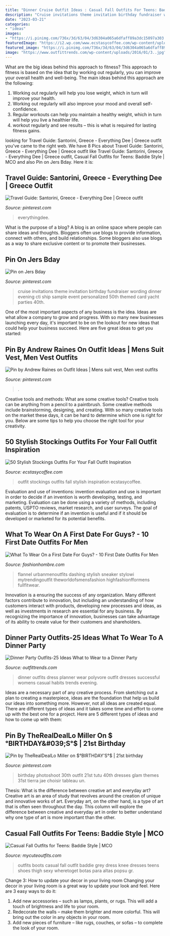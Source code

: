 ```yaml
---
title: "Dinner Cruise Outfit Ideas : Casual Fall Outfits For Teens: Baddie Style"
description: "Cruise invitations theme invitation birthday fundraiser wording dinner evening cti ship sample event personalized 50th themed card yacht parties 40th"
date: "2023-03-21"
categories:
- "ideas"
images:
- "https://i.pinimg.com/736x/3d/63/04/3d6304a065a6dfaff89a3dc15097a303.jpg"
featuredImage: "https://i2.wp.com/www.ecstasycoffee.com/wp-content/uploads/2016/10/Stockings-Outfit-21.jpg"
featured_image: "https://i.pinimg.com/736x/3d/63/04/3d6304a065a6dfaff89a3dc15097a303.jpg"
image: "https://www.outfittrends.com/wp-content/uploads/2016/01/3..jpg"
---
```



What are the big ideas behind this approach to fitness?
This approach to fitness is based on the idea that by working out regularly, you can improve your overall health and well-being. The main ideas behind this approach are the following: 
1) Working out regularly will help you lose weight, which in turn will improve your health. 
2) Working out regularly will also improve your mood and overall self-confidence. 
3) Regular workouts can help you maintain a healthy weight, which in turn will help you live a healthier life. 
4) workout regularly and see results – this is what is required for lasting fitness gains.

	

		
looking for Travel Guide: Santorini, Greece - Everything Dee | Greece outfit you've came to the right web. We have 8 Pics about Travel Guide: Santorini, Greece - Everything Dee | Greece outfit like Travel Guide: Santorini, Greece - Everything Dee | Greece outfit, Casual Fall Outfits for Teens: Baddie Style | MCO and also Pin on Jers Bday. Here it is:
		
    
## Travel Guide: Santorini, Greece - Everything Dee | Greece Outfit

<img loading=lazy src="https://i.pinimg.com/736x/83/86/7a/83867a5c519bb195144a353deb7cee3d.jpg" onerror="this.onerror=null;this.src='https://tse4.mm.bing.net/th?id=OIP.QMDwkbC-Cb8sKePxBjVFAQHaJ3&amp;pid=15.1';" alt="Travel Guide: Santorini, Greece - Everything Dee | Greece outfit">

_Source: pinterest.com_

>everythingdee. 

	

What is the purpose of a blog?
A blog is an online space where people can share ideas and thoughts. Bloggers often use blogs to provide information, connect with others, and build relationships. Some bloggers also use blogs as a way to share exclusive content or to promote their businesses.

    
## Pin On Jers Bday

<img loading=lazy src="https://i.pinimg.com/736x/75/cb/e8/75cbe8e4c1155fe4342f1093560ee10a--fundraiser-event-cruise-party.jpg" onerror="this.onerror=null;this.src='https://tse2.mm.bing.net/th?id=OIP.vy5u_P1WkSsrOgl0sLcooQHaKX&amp;pid=15.1';" alt="Pin on Jers Bday">

_Source: pinterest.com_

>cruise invitations theme invitation birthday fundraiser wording dinner evening cti ship sample event personalized 50th themed card yacht parties 40th. 

	

One of the most important aspects of any business is the idea. Ideas are what allow a company to grow and progress. With so many new businesses launching every day, it's important to be on the lookout for new ideas that could help your business succeed. Here are five great ideas to get you started: 

    
## Pin By Andrew Raines On Outfit Ideas | Mens Suit Vest, Men Vest Outfits

<img loading=lazy src="https://i.pinimg.com/736x/fd/ab/6f/fdab6fd237f864f2e7f0a7ef3f24b58d.jpg" onerror="this.onerror=null;this.src='https://tse4.mm.bing.net/th?id=OIP.2HwQOPUy3LAhOiPu2gR0oAHaLH&amp;pid=15.1';" alt="Pin by Andrew Raines on Outfit Ideas | Mens suit vest, Men vest outfits">

_Source: pinterest.com_

>. 

	

Creative tools and methods: What are some creative tools?
Creative tools can be anything from a pencil to a paintbrush. Some creative methods include brainstorming, designing, and creating. With so many creative tools on the market these days, it can be hard to determine which one is right for you. Below are some tips to help you choose the right tool for your creativity.

    
## 50 Stylish Stockings Outfits For Your Fall Outfit Inspiration

<img loading=lazy src="https://i2.wp.com/www.ecstasycoffee.com/wp-content/uploads/2016/10/Stockings-Outfit-21.jpg" onerror="this.onerror=null;this.src='https://tse1.mm.bing.net/th?id=OIP.ku1nW6sqps5hSzpAKtCwJAHaLH&amp;pid=15.1';" alt="50 Stylish Stockings Outfits For Your Fall Outfit Inspiration">

_Source: ecstasycoffee.com_

>outfit stockings outfits fall stylish inspiration ecstasycoffee. 

	

Evaluation and use of inventions:
invention evaluation and use is important in order to decide if an invention is worth developing, testing, and marketing. Evaluation can be done using a variety of methods, including patents, USPTO reviews, market research, and user surveys. The goal of evaluation is to determine if an invention is useful and if it should be developed or marketed for its potential benefits.

    
## What To Wear On A First Date For Guys? - 10 First Date Outfits For Men

<img loading=lazy src="https://www.fashionhombre.com/wp-content/uploads/2020/09/Dashing-First-Date-Outfits-For-Men-17.jpg" onerror="this.onerror=null;this.src='https://tse1.mm.bing.net/th?id=OIP.MAHhGJg8h30tzu00OVIVJQHaJQ&amp;pid=15.1';" alt="What To Wear On a First Date For Guys? - 10 First Date Outfits For Men">

_Source: fashionhombre.com_

>flannel urbanmenoutfits dashing stylish sneaker stylowi mytrendingoutfit theworldofsmensfashion highfashionfformens fullfitwear. 

	

Innovation is a ensuring the success of any organization. Many different factors contribute to innovation, but including an understanding of how customers interact with products, developing new processes and ideas, as well as investments in research are essential for any business. By recognizing the importance of innovation, businesses can take advantage of its ability to create value for their customers and shareholders.

    
## Dinner Party Outfits-25 Ideas What To Wear To A Dinner Party

<img loading=lazy src="https://www.outfittrends.com/wp-content/uploads/2016/01/3..jpg" onerror="this.onerror=null;this.src='https://tse2.mm.bing.net/th?id=OIP.jBrd-9ilxDJF5fAgEBU-AQAAAA&amp;pid=15.1';" alt="Dinner Party Outfits-25 Ideas What to Wear to a Dinner Party">

_Source: outfittrends.com_

>dinner outfits dress planner wear polyvore outfit dresses successful womens casual habits trends evening. 

	

Ideas are a necessary part of any creative process. From sketching out a plan to creating a masterpiece, ideas are the foundation that help us build our ideas into something more. However, not all ideas are created equal. There are different types of ideas and it takes some time and effort to come up with the best one for a project. Here are 5 different types of ideas and how to come up with them: 

    
## Pin By TheRealDealLo Miller On $°BIRTHDAY&#039;S°$ | 21st Birthday

<img loading=lazy src="https://i.pinimg.com/736x/3d/63/04/3d6304a065a6dfaff89a3dc15097a303.jpg" onerror="this.onerror=null;this.src='https://tse4.mm.bing.net/th?id=OIP.AJyNyX813h-goqcRMKG6ogHaK2&amp;pid=15.1';" alt="Pin by TheRealDealLo Miller on $°BIRTHDAY&#039;S°$ | 21st birthday">

_Source: pinterest.com_

>birthday photoshoot 30th outfit 21st tutu 40th dresses glam themes 31st tierra jae choisir tableau un. 

	

Thesis: What is the difference between creative art and everyday art?
Creative art is an area of study that revolves around the creation of unique and innovative works of art. Everyday art, on the other hand, is a type of art that is often seen throughout the day. This column will explore the difference between creative and everyday art in order to better understand why one type of art is more important than the other.

    
## Casual Fall Outfits For Teens: Baddie Style | MCO

<img loading=lazy src="https://mycuteoutfits.com/wp-content/uploads/2018/07/casual_baddie_fall_outfits_mco14.jpg" onerror="this.onerror=null;this.src='https://tse1.mm.bing.net/th?id=OIP.5DoF7y2QNWN-duM9MwzouQAAAA&amp;pid=15.1';" alt="Casual Fall Outfits for Teens: Baddie Style | MCO">

_Source: mycuteoutfits.com_

>outfits boots casual fall outfit baddie grey dress knee dresses teens shoes thigh sexy wheretoget botas para altas popsu gr. 

	

Change 3: How to update your decor in your living room
Changing your decor in your living room is a great way to update your look and feel. Here are 3 easy ways to do it: 
1. Add new accessories – such as lamps, plants, or rugs. This will add a touch of brightness and life to your room. 
2. Redecorate the walls – make them brighter and more colorful. This will bring out the color in any objects in your room. 
3. Add new pieces of furniture – like rugs, couches, or sofas – to complete the look of your room.

